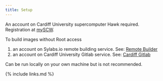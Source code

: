 ```yaml
---
title: Setup
---
```


An account on Cardiff University supercomputer Hawk required.  Registration at [mySCW](https://my.supercomputing.wales).

To build images without Root access
  1. an account on Sylabs.io remote building service.  See: [Remote Builder](https://cloud.sylabs.io/builder)
  2. an account on Cardiff University Gitlab service.  See: [Cardiff Gitlab](https://git.cardiff.ac.uk)

Can be run locally on your own machine but is not recommended.

{% include links.md %}
